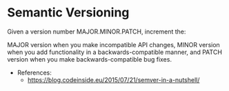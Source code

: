 # Semantic Versioning

Given a version number MAJOR.MINOR.PATCH, increment the:

MAJOR version when you make incompatible API changes,
MINOR version when you add functionality in a backwards-compatible manner, and
PATCH version when you make backwards-compatible bug fixes.

- References:
  - https://blog.codeinside.eu/2015/07/21/semver-in-a-nutshell/